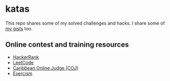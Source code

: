 # katas

This repo shares some of my solved challenges and hacks. I share some of [my gists](https://gist.github.com/ympons) too.

## Online contest and training resources

- [HackerRank](https://www.hackerrank.com/challenges)
- [LeetCode](https://leetcode.com/problemset/all/)
- [Caribbean Online Judge (COJ)](https://coj.uci.cu/24h/problems.xhtml)
- [Exercism](https://exercism.io/tracks/go/exercises)
